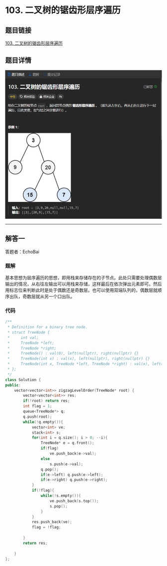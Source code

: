 # 103. 二叉树的锯齿形层序遍历
## 题目链接  
[103. 二叉树的锯齿形层序遍历](https://leetcode.cn/problems/binary-tree-zigzag-level-order-traversal/description/)
## 题目详情
![题目图片](Img/103.png)

***
## 解答一
答题者：EchoBai

### 题解
基本思想为层序遍历的思想，即用栈来存储存在的子节点。此处只需要处理偶数层输出的情况，从右往左输出可以用栈来存储，这样最后在依次弹出元素即可。然后用标志位来判断此时是处于偶数还是奇数层。也可以使用双端队列的，偶数层就顺序出队，奇数层就从另一个口出队。
### 代码
``` cpp
/**
 * Definition for a binary tree node.
 * struct TreeNode {
 *     int val;
 *     TreeNode *left;
 *     TreeNode *right;
 *     TreeNode() : val(0), left(nullptr), right(nullptr) {}
 *     TreeNode(int x) : val(x), left(nullptr), right(nullptr) {}
 *     TreeNode(int x, TreeNode *left, TreeNode *right) : val(x), left(left), right(right) {}
 * };
 */
class Solution {
public:
    vector<vector<int>> zigzagLevelOrder(TreeNode* root) {
        vector<vector<int>> res;
        if(!root) return res;
        int flag = 1;
        queue<TreeNode*> q;
        q.push(root);
        while(!q.empty()){
            vector<int> ve;
            stack<int> s;
            for(int i = q.size(); i > 0; --i){
                TreeNode* e = q.front();
                if(flag)
                    ve.push_back(e->val);
                else
                    s.push(e->val);
                q.pop();
                if(e->left) q.push(e->left);
                if(e->right) q.push(e->right);
            }
            if(!flag){
                while(!s.empty()){
                    ve.push_back(s.top());
                    s.pop();
                }
            }
            res.push_back(ve);
            flag = !flag;
            
        }
        return res;

    }
};
```


